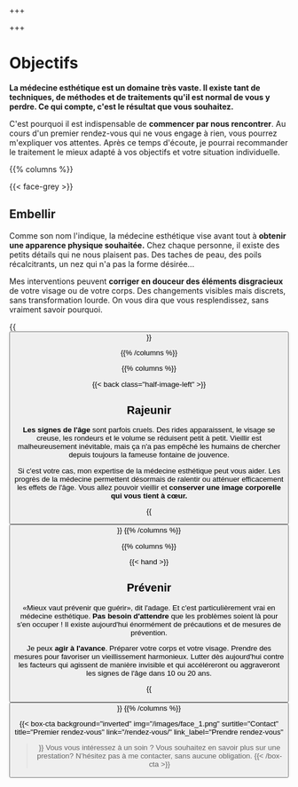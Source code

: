 +++

+++
# Objectifs

**La médecine esthétique est un domaine très vaste. Il existe tant de techniques, de méthodes et de traitements qu'il est normal de vous y perdre. Ce qui compte, c'est le résultat que vous souhaitez.**

C'est pourquoi il est indispensable de **commencer par nous rencontrer**. Au cours d'un premier rendez-vous qui ne vous engage à rien, vous pourrez m'expliquer vos attentes. Après ce temps d'écoute, je pourrai recommander le traitement le mieux adapté à vos objectifs et votre situation individuelle.

{{% columns %}}

{{< face-grey >}}

## Embellir

Comme son nom l'indique, la médecine esthétique vise avant tout à **obtenir une apparence physique souhaitée.** Chez chaque personne, il existe des petits détails qui ne nous plaisent pas. Des taches de peau, des poils récalcitrants, un nez qui n'a pas la forme désirée...

Mes interventions peuvent **corriger en douceur des éléments disgracieux** de votre visage ou de votre corps. Des changements visibles mais discrets, sans transformation lourde. On vous dira que vous resplendissez, sans vraiment savoir pourquoi.

{{<button href="/prestations/" name="Découvrir mes prestations" >}}

{{% /columns %}}

{{% columns %}}

{{< back class="half-image-left" >}}

## Rajeunir

**Les signes de l'âge** sont parfois cruels. Des rides apparaissent, le visage se creuse, les rondeurs et le volume se réduisent petit à petit. Vieillir est malheureusement inévitable, mais ça n'a pas empêché les humains de chercher depuis toujours la fameuse fontaine de jouvence.

Si c'est votre cas, mon expertise de la médecine esthétique peut vous aider. Les progrès de la médecine permettent désormais de ralentir ou atténuer efficacement les effets de l'âge. Vous allez pouvoir vieillir et **conserver une image corporelle qui vous tient à cœur.**

{{<button href="/prestations/" name="Découvrir mes prestations" >}}
{{% /columns %}}

{{% columns %}}

{{< hand >}}

## Prévenir

«Mieux vaut prévenir que guérir», dit l'adage. Et c'est particulièrement vrai en médecine esthétique. **Pas besoin d'attendre** que les problèmes soient là pour s'en occuper ! Il existe aujourd'hui énormément de précautions et de mesures de prévention.

Je peux **agir à l'avance**. Préparer votre corps et votre visage. Prendre des mesures pour favoriser un vieillissement harmonieux. Lutter dès aujourd'hui contre les facteurs qui agissent de manière invisible et qui accéléreront ou aggraveront les signes de l'âge dans 10 ou 20 ans.

{{<button href="/prestations/" name="Découvrir mes prestations" >}}
{{% /columns %}}

{{< box-cta
background="inverted"
img="/images/face_1.png"
surtitle="Contact"
title="Premier rendez-vous"
link="/rendez-vous/"
link_label="Prendre rendez-vous"
>}} Vous vous intéressez à un soin ? Vous souhaitez en savoir plus sur une prestation? N’hésitez pas à me contacter, sans aucune obligation. {{< /box-cta >}}
